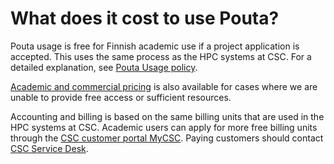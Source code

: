 # What does it cost to use Pouta?

Pouta usage is free for Finnish academic use if a project application is
accepted. This uses the same process as the HPC systems at CSC. For a detailed
explanation, see
[Pouta Usage policy](../../cloud/pouta/vm-flavors-and-billing.md).

[Academic and commercial pricing](https://research.csc.fi/purchasing) is also
available for cases where we are unable to provide free access or sufficient
resources.

Accounting and billing is based on the same billing units that are used in the
HPC systems at CSC. Academic users can apply for more free billing units
through the [CSC customer portal MyCSC](https://my.csc.fi). Paying customers
should contact [CSC Service Desk](../contact.md).
